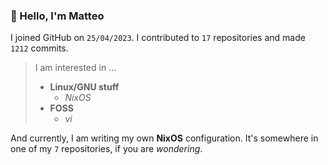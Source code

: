 ### 👋 Hello, I'm Matteo

I joined GitHub on `25/04/2023`.
I contributed to `17` repositories and made `1212` commits.

> I am interested in ...
> 
> - **Linux/GNU stuff**
>     - *NixOS*
> - **FOSS**
>   - *vi*

And currently, I am writing my own **NixOS** configuration. It's somewhere in one of my `7` repositories, if you are *wondering*.
